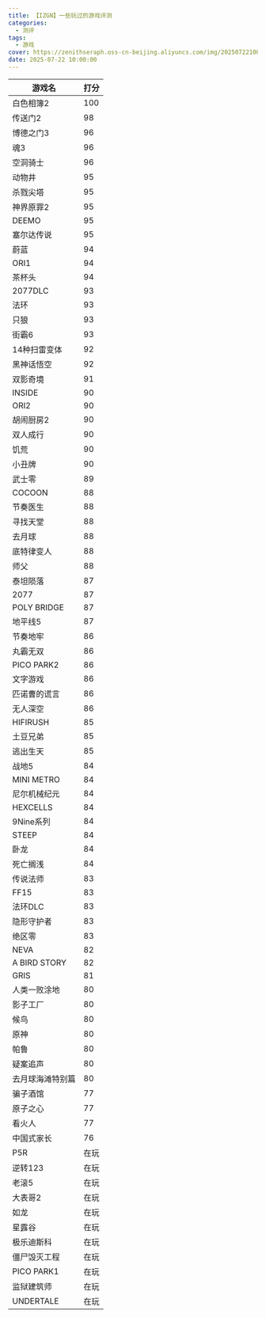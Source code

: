 ```yaml
---
title: 【IZGN】一些玩过的游戏评测
categories:
  - 测评
tags:
  - 游戏
cover: https://zenithseraph.oss-cn-beijing.aliyuncs.com/img/202507221004374.jpg
date: 2025-07-22 10:00:00
---
```


| 游戏名           | 打分 |
| ---------------- | ---- |
| 白色相簿2        | 100  |
| 传送门2          | 98   |
| 博德之门3        | 96   |
| 魂3              | 96   |
| 空洞骑士         | 96   |
| 动物井           | 95   |
| 杀戮尖塔         | 95   |
| 神界原罪2        | 95   |
| DEEMO            | 95   |
| 塞尔达传说       | 95   |
| 蔚蓝             | 94   |
| ORI1             | 94   |
| 茶杯头           | 94   |
| 2077DLC          | 93   |
| 法环             | 93   |
| 只狼             | 93   |
| 街霸6            | 93   |
| 14种扫雷变体     | 92   |
| 黑神话悟空       | 92   |
| 双影奇境         | 91   |
| INSIDE           | 90   |
| ORI2             | 90   |
| 胡闹厨房2        | 90   |
| 双人成行         | 90   |
| 饥荒             | 90   |
| 小丑牌           | 90   |
| 武士零           | 89   |
| COCOON           | 88   |
| 节奏医生         | 88   |
| 寻找天堂         | 88   |
| 去月球           | 88   |
| 底特律变人       | 88   |
| 师父             | 88   |
| 泰坦陨落         | 87   |
| 2077             | 87   |
| POLY BRIDGE      | 87   |
| 地平线5          | 87   |
| 节奏地牢         | 86   |
| 丸霸无双         | 86   |
| PICO PARK2       | 86   |
| 文字游戏         | 86   |
| 匹诺曹的谎言     | 86   |
| 无人深空         | 86   |
| HIFIRUSH         | 85   |
| 土豆兄弟         | 85   |
| 逃出生天         | 85   |
| 战地5            | 84   |
| MINI METRO       | 84   |
| 尼尔机械纪元     | 84   |
| HEXCELLS         | 84   |
| 9Nine系列        | 84   |
| STEEP            | 84   |
| 卧龙             | 84   |
| 死亡搁浅         | 84   |
| 传说法师         | 83   |
| FF15             | 83   |
| 法环DLC          | 83   |
| 隐形守护者       | 83   |
| 绝区零           | 83   |
| NEVA             | 82   |
| A BIRD STORY     | 82   |
| GRIS             | 81   |
| 人类一败涂地     | 80   |
| 影子工厂         | 80   |
| 候鸟             | 80   |
| 原神             | 80   |
| 帕鲁             | 80   |
| 疑案追声         | 80   |
| 去月球海滩特别篇 | 80   |
| 骗子酒馆         | 77   |
| 原子之心         | 77   |
| 看火人           | 77   |
| 中国式家长       | 76   |
| P5R              | 在玩 |
| 逆转123          | 在玩 |
| 老滚5            | 在玩 |
| 大表哥2          | 在玩 |
| 如龙             | 在玩 |
| 星露谷           | 在玩 |
| 极乐迪斯科       | 在玩 |
| 僵尸毁灭工程     | 在玩 |
| PICO PARK1       | 在玩 |
| 监狱建筑师       | 在玩 |
| UNDERTALE        | 在玩 |
